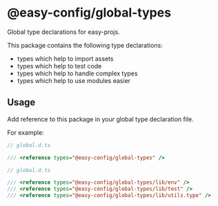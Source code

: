 # @easy-config/global-types

Global type declarations for easy-projs.

This package contains the following type declarations:
- types which help to import assets
- types which help to test code
- types which help to handle complex types
- types which help to use modules easier

## Usage

Add reference to this package in your global type declaration file.

For example:

```ts
// global.d.ts

/// <reference types="@easy-config/global-types" />
```

```ts
// global.d.ts

/// <reference types="@easy-config/global-types/lib/env" />
/// <reference types="@easy-config/global-types/lib/test" />
/// <reference types="@easy-config/global-types/lib/utils.type" />
```
